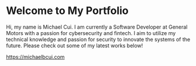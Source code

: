 # Welcome to My Portfolio

Hi, my name is Michael Cui. I am currently a Software Developer at General Motors with a passion for cybersecurity and fintech. I aim to utilize my technical knowledge and passion for security to innovate the systems of the future. Please check out some of my latest works below!

https://michaelbcui.com
